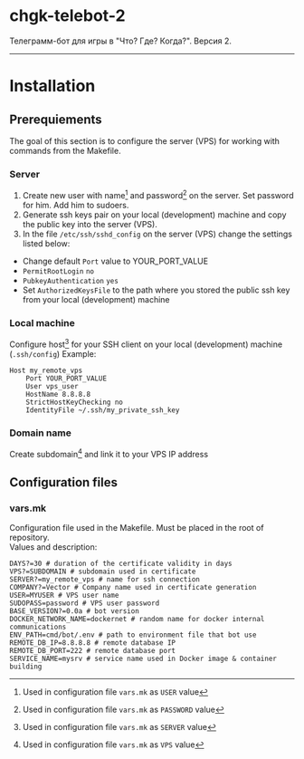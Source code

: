 # chgk-telebot-2
Телеграмм-бот для игры в "Что? Где? Когда?". Версия 2.

---
# Installation  

## Prerequiements
The goal of this section is to configure the server (VPS) for working with commands from the Makefile.

### Server
1. Create new user with name[^1] and password[^2] on the server. Set password for him. Add him to sudoers.
2. Generate ssh keys pair on your local (development) machine and copy the public key into the server (VPS).  
3. In the file `/etc/ssh/sshd_config` on the server (VPS)  change the settings listed below:
- Change default `Port` value to YOUR_PORT_VALUE
- `PermitRootLogin` `no`
- `PubkeyAuthentication` `yes`
- Set `AuthorizedKeysFile` to the path where you stored the public ssh key from your local (development) machine  
[^1]: Used in configuration file `vars.mk` as `USER` value  
[^2]: Used in configuration file `vars.mk` as `PASSWORD` value
### Local machine
Configure host[^3] for your SSH client on your local (development) machine (`.ssh/config`)
Example:
```shell
Host my_remote_vps
    Port YOUR_PORT_VALUE
    User vps_user
    HostName 8.8.8.8
    StrictHostKeyChecking no
    IdentityFile ~/.ssh/my_private_ssh_key
```
[^3]: Used in configuration file `vars.mk` as `SERVER` value
### Domain name
Create subdomain[^4] and link it to your VPS IP address  
[^4]: Used in configuration file `vars.mk` as `VPS` value

## Configuration files
### vars.mk
Configuration file used in the Makefile. Must be placed in the root of repository.  
Values and description:  
```shell
DAYS?=30 # duration of the certificate validity in days
VPS?=SUBDOMAIN # subdomain used in certificate
SERVER?=my_remote_vps # name for ssh connection
COMPANY?=Vector # Company name used in certificate generation
USER=MYUSER # VPS user name
SUDOPASS=password # VPS user password
BASE_VERSION?=0.0a # bot version
DOCKER_NETWORK_NAME=dockernet # random name for docker internal communications
ENV_PATH=cmd/bot/.env # path to environment file that bot use
REMOTE_DB_IP=8.8.8.8 # remote database IP
REMOTE_DB_PORT=222 # remote database port
SERVICE_NAME=mysrv # service name used in Docker image & container building
```
